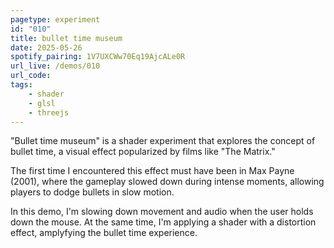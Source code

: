 ```yaml
---
pagetype: experiment
id: "010"
title: bullet time museum
date: 2025-05-26
spotify_pairing: 1V7UXCWw70Eq19AjcALe0R
url_live: /demos/010
url_code: 
tags: 
    - shader
    - glsl
    - threejs
---
```

"Bullet time museum" is a shader experiment that explores the concept of bullet time, a visual effect popularized by films like "The Matrix."

The first time I encountered this effect must have been in Max Payne (2001), where the gameplay slowed down during intense moments, allowing players to dodge bullets in slow motion.

In this demo, I'm slowing down movement and audio when the user holds down the mouse. At the same time, I'm applying a shader with a distortion effect, amplyfying the bullet time experience.
